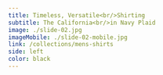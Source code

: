 ```yaml
---
title: Timeless, Versatile<br/>Shirting
subtitle: The California<br/>in Navy Plaid
image: ./slide-02.jpg
imageMobile: ./slide-02-mobile.jpg
link: /collections/mens-shirts
side: left
color: black
---
```


